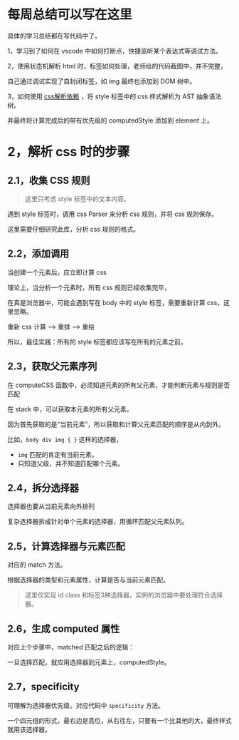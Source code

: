 # 每周总结可以写在这里

具体的学习总结都在写代码中了。


1，学习到了如何在 vscode 中如何打断点，快捷监听某个表达式等调试方法。

2，使用状态机解析 html 时，标签如何处理，老师给的代码截图中，并不完整，

自己通过调试实现了自封闭标签，如 img 最终也添加到 DOM 树中。

3，如何使用 [css解析依赖](https://www.npmjs.com/package/css) ，将 style 标签中的 css 样式解析为 AST 抽象语法树。

并最终将计算完成后的带有优先级的 computedStyle 添加到 element 上。

# 2，解析 css 时的步骤

## 2.1，收集 CSS 规则

> 这里只考虑 style 标签中的文本内容。

遇到 style 标签时，调用 css Parser 来分析 css 规则，并将 css 规则保存。

这里需要仔细研究此库，分析 css 规则的格式。

## 2.2，添加调用

当创建一个元素后，应立即计算 css

理论上，当分析一个元素时，所有 css 规则已经收集完毕，

在真是浏览器中，可能会遇到写在 body 中的 style 标签，需要重新计算 css，这里忽略。

重新 css 计算 --> 重排 --> 重绘

所以，最佳实践：所有的 style 标签都应该写在所有的元素之前。

## 2.3，获取父元素序列

在 computeCSS 函数中，必须知道元素的所有父元素，才能判断元素与规则是否匹配

在 stack 中，可以获取本元素的所有父元素。

因为首先获取的是“当前元素”，所以获取和计算父元素匹配的顺序是从内到外。

比如，`body div img { }` 这样的选择器，
- `img` 匹配的肯定有当前元素。 
- 只知道父级，并不知道匹配哪个元素。


## 2.4，拆分选择器

选择器也要从当前元素向外排列

复杂选择器拆成针对单个元素的选择器，用循环匹配父元素队列。

## 2.5，计算选择器与元素匹配

对应的 match 方法。

根据选择器的类型和元素属性，计算是否与当前元素匹配。

> 这里仅实现 id class 和标签3种选择器，实例的浏览器中要处理符合选择器。


## 2.6，生成 computed 属性

对应上个步骤中，matched 匹配之后的逻辑：

一旦选择匹配，就应用选择器到元素上，computedStyle。

## 2.7，specificity

可理解为选择器优先级。对应代码中 `specificity` 方法。

一个四元组的形式，最右边是高位，从右往左，只要有一个比其他的大，最终样式就用该选择器。




